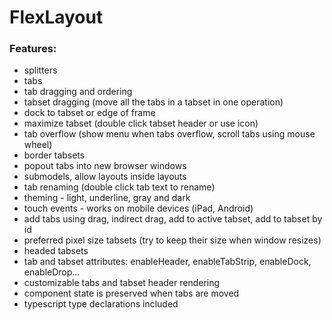 # FlexLayout


### Features:

   - splitters
   - tabs
   - tab dragging and ordering
   - tabset dragging (move all the tabs in a tabset in one operation)
   - dock to tabset or edge of frame
   - maximize tabset (double click tabset header or use icon)
   - tab overflow (show menu when tabs overflow, scroll tabs using mouse wheel)
   - border tabsets
   - popout tabs into new browser windows
   - submodels, allow layouts inside layouts
   - tab renaming (double click tab text to rename)
   - theming - light, underline, gray and dark
   - touch events - works on mobile devices (iPad, Android)
   - add tabs using drag, indirect drag, add to active tabset, add to tabset by id
   - preferred pixel size tabsets (try to keep their size when window resizes)
   - headed tabsets
   - tab and tabset attributes: enableHeader, enableTabStrip, enableDock, enableDrop...
   - customizable tabs and tabset header rendering
   - component state is preserved when tabs are moved
   - typescript type declarations included